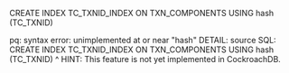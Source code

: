CREATE INDEX TC_TXNID_INDEX ON TXN_COMPONENTS USING hash (TC_TXNID)

pq: syntax error: unimplemented at or near "hash"
DETAIL: source SQL:
CREATE INDEX TC_TXNID_INDEX ON TXN_COMPONENTS USING hash (TC_TXNID)
                                                    ^
HINT: This feature is not yet implemented in CockroachDB.
